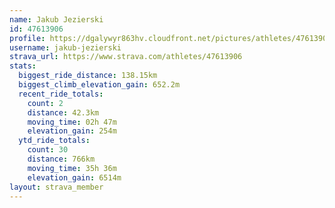```yaml
---
name: Jakub Jezierski
id: 47613906
profile: https://dgalywyr863hv.cloudfront.net/pictures/athletes/47613906/14681924/1/large.jpg
username: jakub-jezierski
strava_url: https://www.strava.com/athletes/47613906
stats:
  biggest_ride_distance: 138.15km
  biggest_climb_elevation_gain: 652.2m
  recent_ride_totals:
    count: 2
    distance: 42.3km
    moving_time: 02h 47m
    elevation_gain: 254m
  ytd_ride_totals:
    count: 30
    distance: 766km
    moving_time: 35h 36m
    elevation_gain: 6514m
layout: strava_member
--- 
```

